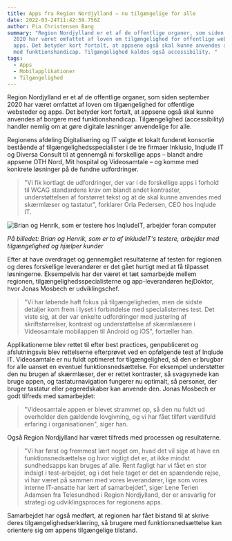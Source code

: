 ```yaml
---
title: Apps fra Region Nordjylland – nu tilgængelige for alle
date: 2022-03-24T11:42:59.756Z
author: Pia Christensen Bang
summary: "Region Nordjylland er et af de offentlige organer, som siden september
  2020 har været omfattet af loven om tilgængelighed for offentlige websteder og
  apps. Det betyder kort fortalt, at appsene også skal kunne anvendes af borgere
  med funktionshandicap. Tilgængelighed kaldes også accessibility. "
tags:
  - Apps
  - Mobilapplikationer
  - Tilgængelighed
---
```

Region Nordjylland er et af de offentlige organer, som siden september 2020 har været omfattet af loven om tilgængelighed for offentlige websteder og apps. Det betyder kort fortalt, at appsene også skal kunne anvendes af borgere med funktionshandicap. Tilgængelighed (accessibility) handler nemlig om at gøre digitale løsninger anvendelige for alle. 

Regionens afdeling Digitalisering og IT valgte et lokalt funderet konsortie bestående af tilgængelighedsspecialister i de tre firmaer Inklusio, Inqlude IT og Diversa Consult til at gennemgå ni forskellige apps – blandt andre appsene OTH Nord, Mit hospital og Videosamtale – og komme med konkrete løsninger på de fundne udfordringer.

> "Vi fik kortlagt de udfordringer, der var i de forskellige apps i forhold til WCAG standardens krav om blandt andet kontraster, understøttelsen af forstørret tekst og at de skal kunne anvendes med skærmlæser og tastatur", forklarer Orla Pedersen, CEO hos Inqlude IT.

![Brian og Henrik, som er testere hos InqludeIT, arbejder foran computer](/img/inqludeit-testere-brian-og-henrik.png)

*På billedet: Brian og Henrik, som er to af InkludeIT's testere, arbejder med tilgængelighed og hjælper kunder* 

Efter at have overdraget og gennemgået resultaterne af testen for regionen og deres forskellige leverandører er det gået hurtigt med at få tilpasset løsningerne. Eksempelvis har der været et tæt samarbejde mellem regionen, tilgængelighedsspecialisterne og app-leverandøren hejDoktor, hvor Jonas Mosbech er udviklingschef.

> "Vi har løbende haft fokus på tilgængeligheden, men de sidste detaljer kom frem i lyset i forbindelse med specialisternes test. Det viste sig, at der var enkelte udfordringer med justering af skriftstørrelser, kontrast og understøttelse af skærmlæsere i Videosamtale mobilappen til Android og iOS", fortæller han.

Applikationerne blev rettet til efter best practices, genpubliceret og afslutningsvis blev rettelserne efterprøvet ved en opfølgende test af Inqlude IT. Videosamtale er nu fuldt optimeret for tilgængelighed, så den er brugbar for alle uanset en eventuel funktionsnedsættelse. For eksempel understøtter den nu brugen af skærmlæser, der er rettet kontraster, så svagsynede kan bruge appen, og tastaturnavigation fungerer nu optimalt, så personer, der bruger tastatur eller pegeredskaber kan anvende den. Jonas Mosbech er godt tilfreds med samarbejdet:

> "Videosamtale appen er blevet strammet op, så den nu fuldt ud overholder den gældende lovgivning, og vi har fået tilført værdifuld erfaring i organisationen", siger han. 

Også Region Nordjylland har været tilfreds med processen og resultaterne.

> "Vi har først og fremmest lært noget om, hvad det vil sige at have en funktionsnedsættelse og hvor vigtigt det er, at ikke mindst sundhedsapps kan bruges af alle. Rent fagligt har vi fået en stor indsigt i test-arbejdet, og i det hele taget er det en spændende rejse, vi har været på sammen med vores leverandører, lige som vores interne IT-ansatte har lært af samarbejdet", siger Lene Terien Adamsen fra Telesundhed i Region Nordjylland, der er ansvarlig for strategi og udviklingsproces for regionens apps.

Samarbejdet har også medført, at regionen har fået bistand til at skrive deres tilgængelighedserklæring, så brugere med funktionsnedsættelse kan orientere sig om appens tilgængelige tilstand.